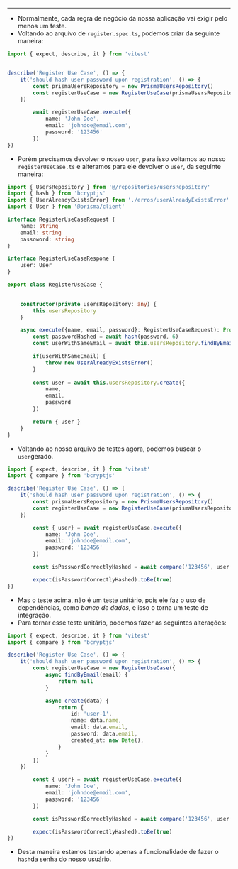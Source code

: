___
- Normalmente, cada regra de negócio da nossa aplicação vai exigir pelo menos um teste.
- Voltando ao arquivo de `register.spec.ts`, podemos criar da seguinte maneira:
```ts
import { expect, describe, it } from 'vitest'


describe('Register Use Case', () => {
	it('should hash user password upon registration', () => {
		const prismaUsersRepository = new PrismaUsersRepository()
		const registerUseCase = new RegisterUseCase(prismaUsersRepository)
	})

		await registerUseCase.execute({
			name: 'John Doe',
			email: 'johndoe@email.com',
			password: '123456'
		})
})
```
- Porém precisamos devolver o nosso `user`, para isso voltamos ao nosso `registerUseCase.ts` e alteramos para ele devolver o `user`, da seguinte maneira:
```ts
import { UsersRepository } from '@/repositories/usersRepository'
import { hash } from 'bcryptjs'
import { UserAlreadyExistsError} from './erros/userAlreadyExistsError'
import { User } from '@prisma/client'

interface RegisterUseCaseRequest {
	name: string
	email: string
	passoword: string
}

interface RegisterUseCaseRespone {
	user: User
}

export class RegisterUseCase {
	

	constructor(private usersRepository: any) {
		this.usersRepository
	}

	async execute({name, email, password}: RegisterUseCaseRequest): Promise<RegisterUseCaseResponse> {
		const passwordHashed = await hash(password, 6)
		const userWithSameEmail = await this.usersRepository.findByEmail(email)

		if(userWithSameEmail) {
			throw new UserAlreadyExistsError()
		}
	
		const user = await this.usersRepository.create({
			name,
			email,
			password
		})

		return { user }
	}
}
```
- Voltando ao nosso arquivo de testes agora, podemos buscar o `user`gerado.
```ts
import { expect, describe, it } from 'vitest'
import { compare } from 'bcryptjs'

describe('Register Use Case', () => {
	it('should hash user password upon registration', () => {
		const prismaUsersRepository = new PrismaUsersRepository()
		const registerUseCase = new RegisterUseCase(prismaUsersRepository)
	})

		const { user} = await registerUseCase.execute({
			name: 'John Doe',
			email: 'johndoe@email.com',
			password: '123456'
		})

		const isPasswordCorrectlyHashed = await compare('123456', user.password)

		expect(isPasswordCorrectlyHashed).toBe(true)
})
```
- Mas o teste acima, não é um teste unitário, pois ele faz o uso de dependências, como *banco de dados*, e isso o torna um teste de integração.
- Para tornar esse teste unitário, podemos fazer as seguintes alterações:
```ts
import { expect, describe, it } from 'vitest'
import { compare } from 'bcryptjs'

describe('Register Use Case', () => {
	it('should hash user password upon registration', () => {
		const registerUseCase = new RegisterUseCase({
			async findByEmail(email) {
				return null
			}

			async create(data) {
				return {
					id: 'user-1',
					name: data.name,
					email: data.email,
					password: data.email,
					created_at: new Date(),
				}
			}
		})
	})

		const { user} = await registerUseCase.execute({
			name: 'John Doe',
			email: 'johndoe@email.com',
			password: '123456'
		})

		const isPasswordCorrectlyHashed = await compare('123456', user.password)

		expect(isPasswordCorrectlyHashed).toBe(true)
})
```
- Desta maneira estamos testando apenas a funcionalidade de fazer o `hash`da senha do nosso usuário.
